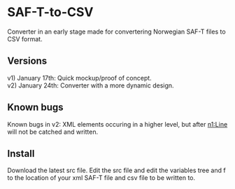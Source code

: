 # SAF-T-to-CSV
Converter in an early stage made for convertering Norwegian SAF-T files to CSV format. 

## Versions
v1) January 17th: Quick mockup/proof of concept.  
v2) January 24th: Converter with a more dynamic design.

## Known bugs
Known bugs in v2:
XML elements occuring in a higher level, but after <n1:Line> will not be
catched and written.

## Install
Download the latest src file. Edit the src file and edit the variables
tree and f to the location of your xml SAF-T file and csv file to be written
to.
